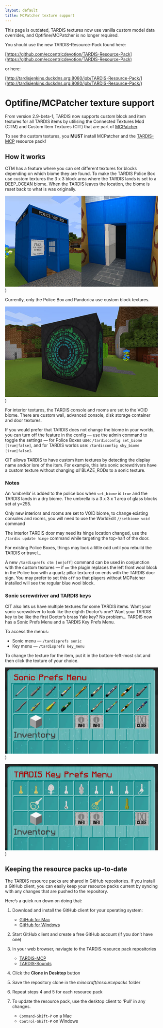 ```yaml
---
layout: default
title: MCPatcher texture support
---
```


This page is outdated, TARDIS textures now use vanilla custom model data overrides, and Optifine/MCPatcher is no longer
required.

You should use the new TARDIS-Resource-Pack found here:

[https://github.com/eccentricdevotion/TARDIS-Resource-Pack](https://github.com/eccentricdevotion/TARDIS-Resource-Pack)

or here:

[http://tardisjenkins.duckdns.org:8080/job/TARDIS-Resource-Pack/](http://tardisjenkins.duckdns.org:8080/job/TARDIS-Resource-Pack/)

# Optifine/MCPatcher texture support

From version 2.9-beta-1, TARDIS now supports custom block and item textures for all TARDIS items by utilising the
Connected Textures Mod (CTM) and Custom Item Textures (CIT) that are part
of [MCPatcher](http://www.minecraftforum.net/topic/1496369-).

To see the custom textures, you **MUST** install MCPatcher and
the [TARDIS-MCP](https://github.com/eccentricdevotion/TARDIS-MCP) resource pack!

## How it works

CTM has a feature where you can set different textures for blocks depending on which biome they are found. To make the
TARDIS Police Box use custom textures the 3 x 3 block area where the TARDIS lands is set to a DEEP\_OCEAN biome. When
the TARDIS leaves the location, the biome is reset back to what is was originally.

![CTM TARDIS](/images/docs/doors_opening_right_way.jpg))

Currently, only the Police Box and Pandorica use custom block textures.

![CTM Pandorica](/images/docs/pandorica.jpg))

For interior textures, the TARDIS console and rooms are set to the VOID biome. There are custom wall, advanced console,
disk storage container and door textures.

If you would prefer that TARDIS does not change the biome in your worlds, you can turn off the feature in the config —
use the admin command to toggle the settings — for Police Boxes use: `/tardisconfig set_biome [true|false]`, and for
TARDIS worlds use: `/tardisconfig sky_biome [true|false]`.

CIT allows TARDIS to have custom item textures by detecting the display name and/or lore of the item. For example, this
lets sonic screwdrivers have a custom texture without changing _all_ BLAZE\_RODs to a sonic texture.

### Notes

An ‘umbrella’ is added to the police box when `set_biome` is `true` and the TARDIS lands in a dry biome. The umbrella is
a 3 x 3 x 1 area of glass blocks set at y=255.

Only new interiors and rooms are set to VOID biome, to change existing consoles and rooms, you will need to use the
WorldEdit `//setbiome void` command

The interior TARDIS door may need its hinge location changed, use the `/tardis update hinge` command while targeting the
top-half of the door.

For existing Police Boxes, things may look a little odd until you rebuild the TARDIS or travel...

A new `/tardisprefs ctm [on|off]` command can be used in conjunction with the custom textures — if `on` the plugin
replaces the left front wool block in the Police box with a quartz pillar textured on ends with the TARDIS door sign.
You may prefer to set this `off` so that players without MCPatcher installed will see the regular blue wool block.

### Sonic screwdriver and TARDIS keys

CIT also lets us have multiple textures for some TARDIS items. Want your sonic screwdriver to look like the eighth
Doctor’s one? Want your TARDIS key to be like the first Doctor’s brass Yale key? No problem... TARDIS now has a Sonic
Prefs Menu and a TARDIS Key Prefs Menu.

To access the menus:

- Sonic menu — `/tardisprefs sonic`
- Key menu — `/tardisprefs key_menu`

To change the texture for the item, put it in the bottom-left-most slot and then click the texture of your choice.

![Sonic menu](/images/docs/sonic_prefs_menu.jpg))

![Key menu](/images/docs/key_prefs_menu.jpg))

## Keeping the resource packs up-to-date

The TARDIS resource packs are shared in GitHub repositories. If you install a GitHub client, you can easily keep your
resource packs current by syncing with any changes that are pushed to the repository.

Here’s a quick run down on doing that:

1. Download and install the GitHub client for your operating system:

    - [GitHub for Mac](https://mac.github.com/)
    - [GitHub for Windows](https://windows.github.com/)

2. Start GitHub client and create a free GitHub account (if you don’t have one)
3. In your web browser, naviagte to the TARDIS resource pack repositories

    - [TARDIS-MCP](https://github.com/eccentricdevotion/TARDIS-MCP)
    - [TARDIS-Sounds](https://github.com/eccentricdevotion/TARDIS-SoundResourcePack)

4. Click the **Clone in Desktop** button
5. Save the repository clone in the _minecraft/resourcepacks_ folder
6. Repeat steps 4 and 5 for each resource pack
7. To update the resource pack, use the desktop client to ‘Pull’ in any changes.

    - `Command-Shift-P` on a Mac
    - `Control-Shift-P` on Windows
